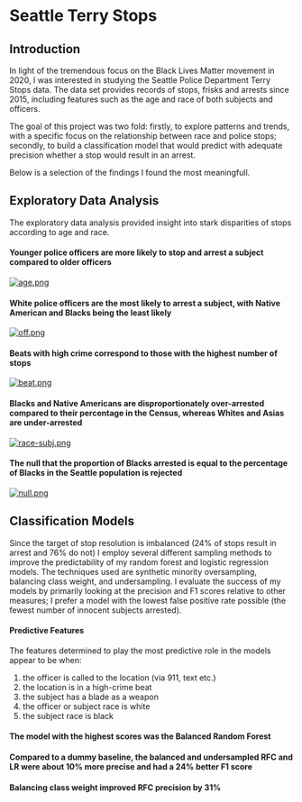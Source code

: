 
# Seattle Terry Stops


## Introduction

In light of the tremendous focus on the Black Lives Matter movement in 2020, I was interested in studying the Seattle Police Department Terry Stops data. The data set provides records of stops, frisks and arrests since 2015, including features such as the age and race of both subjects and officers.

The goal of this project was two fold: firstly, to explore patterns and trends, with a specific focus on the relationship between race and police stops; secondly, to build a classification model that would predict with adequate precision whether a stop would result in an arrest. 

Below is a selection of the findings I found the most meaningfull. 


## Exploratory Data Analysis 

The exploratory data analysis provided insight into stark disparities of stops according to age and race.

#### Younger police officers are more likely to stop and arrest a subject compared to older officers
[![age.png](https://i.postimg.cc/wBL6gqTs/age.png)](https://postimg.cc/CZMy4V8F)

#### White police officers are the most likely to arrest a subject, with Native American and Blacks being the least likely
[![off.png](https://i.postimg.cc/V6k6Kwzq/off.png)](https://postimg.cc/zL48f9bv)

#### Beats with high crime correspond to those with the highest number of stops
[![beat.png](https://i.postimg.cc/4d23M03r/beat.png)](https://postimg.cc/9RTVwJZp)
 
#### Blacks and Native Americans are disproportionately over-arrested compared to their percentage in the Census, whereas Whites and Asias are under-arrested
[![race-subj.png](https://i.postimg.cc/6q5wrCVd/race-subj.png)](https://postimg.cc/KkVdFkHz)

#### The null that the proportion of Blacks arrested is equal to the percentage of Blacks in the Seattle population is rejected
[![null.png](https://i.postimg.cc/MTwzGCv3/null.png)](https://postimg.cc/67Mkj1VC)


## Classification Models
Since the target of stop resolution is imbalanced (24% of stops result in arrest and 76% do not) I employ several different sampling methods to improve the predictability of my random forest and logistic regression models. The techniques used are synthetic minority oversampling, balancing class weight, and undersampling. I evaluate the success of my models by primarily looking at the precision and F1 scores relative to other measures; I prefer a model with the lowest false positive rate possible (the fewest number of innocent subjects arrested).

#### Predictive Features
The features determined to play the most predictive role in the models appear to be when:
1) the officer is called to the location (via 911, text etc.)
2) the location is in a high-crime beat
3) the subject has a blade as a weapon
4) the officer or subject race is white 
5) the subject race is black 

#### The model with the highest scores was the Balanced Random Forest

#### Compared to a dummy baseline, the balanced and undersampled RFC and LR were about 10% more precise and had a 24% better F1 score

#### Balancing class weight improved RFC precision by 31%


